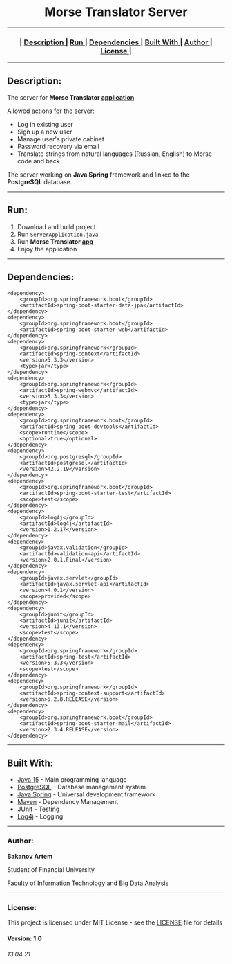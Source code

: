 <h1 align="center">Morse Translator Server</h1>

***
<h3 align="center"> |
    <a href="#Description"> Description </a> |
    <a href="#Run"> Run </a> |
    <a href="#Dependencies"> Dependencies </a> |
    <a href="#Built-With"> Built With </a> |
    <a href="#Author"> Author </a> |
    <a href="#License"> License </a> |
</h3> 

***
## Description:
The server for **Morse Translator [application](https://github.com/Attilene/MorseTranslatorClient)**

Allowed actions for the server:
* Log in existing user
* Sign up a new user
* Manage user's private cabinet
* Password recovery via email  
* Translate strings from natural languages (Russian, English) to Morse code and back

The server working on **Java Spring** framework
and linked to the **PostgreSQL** database.

***
## Run:
1. Download and build project
2. Run `ServerApplication.java`
3. Run **Morse Translator [app](https://github.com/Attilene/MorseTranslatorClient)**
4. Enjoy the application

***
## Dependencies:

    <dependency>
        <groupId>org.springframework.boot</groupId>
        <artifactId>spring-boot-starter-data-jpa</artifactId>
    </dependency>
    <dependency>
        <groupId>org.springframework.boot</groupId>
        <artifactId>spring-boot-starter-web</artifactId>
    </dependency>
    <dependency>
        <groupId>org.springframework</groupId>
        <artifactId>spring-context</artifactId>
        <version>5.3.3</version>
        <type>jar</type>
    </dependency>
    <dependency>
        <groupId>org.springframework</groupId>
        <artifactId>spring-webmvc</artifactId>
        <version>5.3.3</version>
        <type>jar</type>
    </dependency>
    <dependency>
        <groupId>org.springframework.boot</groupId>
        <artifactId>spring-boot-devtools</artifactId>
        <scope>runtime</scope>
        <optional>true</optional>
    </dependency>
    <dependency>
        <groupId>org.postgresql</groupId>
        <artifactId>postgresql</artifactId>
        <version>42.2.19</version>
    </dependency>
    <dependency>
        <groupId>org.springframework.boot</groupId>
        <artifactId>spring-boot-starter-test</artifactId>
        <scope>test</scope>
    </dependency>
    <dependency>
        <groupId>log4j</groupId>
        <artifactId>log4j</artifactId>
        <version>1.2.17</version>
    </dependency>
    <dependency>
        <groupId>javax.validation</groupId>
        <artifactId>validation-api</artifactId>
        <version>2.0.1.Final</version>
    </dependency>
    <dependency>
        <groupId>javax.servlet</groupId>
        <artifactId>javax.servlet-api</artifactId>
        <version>4.0.1</version>
        <scope>provided</scope>
    </dependency>
    <dependency>
        <groupId>junit</groupId>
        <artifactId>junit</artifactId>
        <version>4.13.1</version>
        <scope>test</scope>
    </dependency>
    <dependency>
        <groupId>org.springframework</groupId>
        <artifactId>spring-test</artifactId>
        <version>5.3.3</version>
        <scope>test</scope>
    </dependency>
    <dependency>
        <groupId>org.springframework</groupId>
        <artifactId>spring-context-support</artifactId>
        <version>5.2.8.RELEASE</version>
    </dependency>
    <dependency>
        <groupId>org.springframework.boot</groupId>
        <artifactId>spring-boot-starter-mail</artifactId>
        <version>2.3.4.RELEASE</version>
    </dependency>

***
## Built With:

* [Java 15](https://www.oracle.com/ru/java/) - Main programming language
* [PostgreSQL](https://www.postgresql.org/download/windows/) - Database management system
* [Java Spring](https://spring.io) - Universal development framework
* [Maven](https://maven.apache.org) - Dependency Management  
* [JUnit](https://junit.org/junit5/) - Testing
* [Log4j](https://logging.apache.org/log4j/1.2/download.html) - Logging

***
### Author:
**Bakanov Artem**

Student of Financial University

Faculty of Information Technology and Big Data Analysis

***
### License: 

This project is licensed under MIT License - see the [LICENSE](https://github.com/Attilene/MorseTranslatorServer/blob/master/LICENSE) 
file for details

#### Version: 1.0

###### 13.04.21
